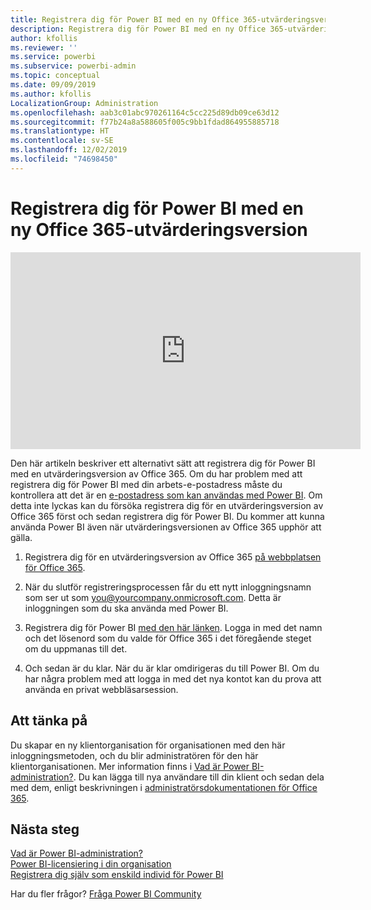 ```yaml
---
title: Registrera dig för Power BI med en ny Office 365-utvärderingsversion
description: Registrera dig för Power BI med en ny Office 365-utvärderingsversion
author: kfollis
ms.reviewer: ''
ms.service: powerbi
ms.subservice: powerbi-admin
ms.topic: conceptual
ms.date: 09/09/2019
ms.author: kfollis
LocalizationGroup: Administration
ms.openlocfilehash: aab3c01abc970261164c5cc225d89db09ce63d12
ms.sourcegitcommit: f77b24a8a588605f005c9bb1fdad864955885718
ms.translationtype: HT
ms.contentlocale: sv-SE
ms.lasthandoff: 12/02/2019
ms.locfileid: "74698450"
---
```

# <a name="signing-up-for-power-bi-with-a-new-office-365-trial"></a>Registrera dig för Power BI med en ny Office 365-utvärderingsversion

<iframe width="560" height="315" src="https://www.youtube.com/embed/gbSuFST-Nx4?showinfo=0" frameborder="0" allowfullscreen></iframe>

Den här artikeln beskriver ett alternativt sätt att registrera dig för Power BI med en utvärderingsversion av Office 365. Om du har problem med att registrera dig för Power BI med din arbets-e-postadress måste du kontrollera att det är en [e-postadress som kan användas med Power BI](service-self-service-signup-for-power-bi.md#supported-email-addresses). Om detta inte lyckas kan du försöka registrera dig för en utvärderingsversion av Office 365 först och sedan registrera dig för Power BI. Du kommer att kunna använda Power BI även när utvärderingsversionen av Office 365 upphör att gälla.

1. Registrera dig för en utvärderingsversion av Office 365 [på webbplatsen för Office 365](https://go.microsoft.com/fwlink/p/?LinkID=403802).

1. När du slutför registreringsprocessen får du ett nytt inloggningsnamn som ser ut som you@yourcompany.onmicrosoft.com. Detta är inloggningen som du ska använda med Power BI.

1. Registrera dig för Power BI [med den här länken](https://app.powerbi.com/signupredirect?pbi_source=web). Logga in med det namn och det lösenord som du valde för Office 365 i det föregående steget om du uppmanas till det.

1. Och sedan är du klar. När du är klar omdirigeras du till Power BI. Om du har några problem med att logga in med det nya kontot kan du prova att använda en privat webbläsarsession.

## <a name="important-considerations"></a>Att tänka på

Du skapar en ny klientorganisation för organisationen med den här inloggningsmetoden, och du blir administratören för den här klientorganisationen. Mer information finns i [Vad är Power BI-administration?](service-admin-administering-power-bi-in-your-organization.md). Du kan lägga till nya användare till din klient och sedan dela med dem, enligt beskrivningen i [administratörsdokumentationen för Office 365](https://support.office.com/en-sg/article/Add-users-individually-to-Office-365---Admin-Help-1970f7d6-03b5-442f-b385-5880b9c256ec).

## <a name="next-steps"></a>Nästa steg

[Vad är Power BI-administration?](service-admin-administering-power-bi-in-your-organization.md)  
[Power BI-licensiering i din organisation](service-admin-licensing-organization.md)  
[Registrera dig själv som enskild individ för Power BI](service-self-service-signup-for-power-bi.md)

Har du fler frågor? [Fråga Power BI Community](https://community.powerbi.com/)